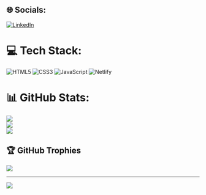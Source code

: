 
## 🌐 Socials:
[![LinkedIn](https://img.shields.io/badge/LinkedIn-%230077B5.svg?logo=linkedin&logoColor=white)](https://linkedin.com/in/https://www.linkedin.com/in/himanshu-kalal75451/) 

# 💻 Tech Stack:
![HTML5](https://img.shields.io/badge/html5-%23E34F26.svg?style=for-the-badge&logo=html5&logoColor=white) ![CSS3](https://img.shields.io/badge/css3-%231572B6.svg?style=for-the-badge&logo=css3&logoColor=white) ![JavaScript](https://img.shields.io/badge/javascript-%23323330.svg?style=for-the-badge&logo=javascript&logoColor=%23F7DF1E) ![Netlify](https://img.shields.io/badge/netlify-%23000000.svg?style=for-the-badge&logo=netlify&logoColor=#00C7B7)
# 📊 GitHub Stats:
![](https://github-readme-stats.vercel.app/api?username=himanshu75451&theme=dark&hide_border=false&include_all_commits=true&count_private=true)<br/>
![](https://github-readme-streak-stats.herokuapp.com/?user=himanshu75451&theme=dark&hide_border=false)<br/>
![](https://github-readme-stats.vercel.app/api/top-langs/?username=himanshu75451&theme=dark&hide_border=false&include_all_commits=true&count_private=true&layout=compact)

## 🏆 GitHub Trophies
![](https://github-profile-trophy.vercel.app/?username=himanshu75451&theme=radical&no-frame=false&no-bg=false&margin-w=4)

---
[![](https://visitcount.itsvg.in/api?id=himanshu75451&icon=0&color=0)](https://visitcount.itsvg.in)

<!-- Proudly created with GPRM ( https://gprm.itsvg.in ) -->
